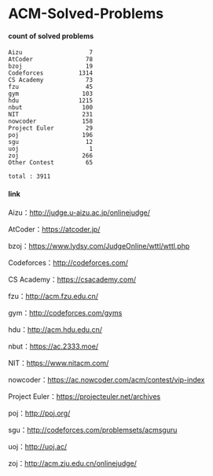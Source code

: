﻿# ACM-Solved-Problems

#### count of solved problems
	Aizu                   7
	AtCoder               78
	bzoj                  19
	Codeforces          1314
	CS Academy            73
	fzu                   45
	gym                  103
	hdu                 1215
	nbut                 100
	NIT                  231
	nowcoder             158
	Project Euler         29
	poj                  196
	sgu                   12
	uoj                    1
	zoj                  266
	Other Contest         65

`total : 3911`


#### link

Aizu：http://judge.u-aizu.ac.jp/onlinejudge/

AtCoder：https://atcoder.jp/

bzoj：https://www.lydsy.com/JudgeOnline/wttl/wttl.php

Codeforces：http://codeforces.com/

CS Academy：https://csacademy.com/

fzu：http://acm.fzu.edu.cn/

gym：http://codeforces.com/gyms

hdu：http://acm.hdu.edu.cn/

nbut：https://ac.2333.moe/

NIT：https://www.nitacm.com/

nowcoder：https://ac.nowcoder.com/acm/contest/vip-index

Project Euler：https://projecteuler.net/archives

poj：http://poj.org/

sgu：http://codeforces.com/problemsets/acmsguru

uoj：http://uoj.ac/

zoj：http://acm.zju.edu.cn/onlinejudge/